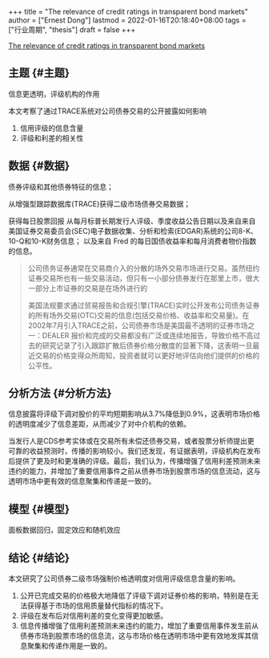 +++
title = "The relevance of credit ratings in transparent bond markets"
author = ["Ernest Dong"]
lastmod = 2022-01-16T20:18:40+08:00
tags = ["行业周期", "thesis"]
draft = false
+++

[The relevance of credit ratings in transparent bond markets](https://www.paris-december.eu/sites/default/files/pdf/parismeeting/2017/badoer%5F2017.pdfjournalThe%20Review%20of%20Financial%20Studies)


## 主题 {#主题}

信息更透明，评级机构的作用

本文考察了通过TRACE系统对公司债券交易的公开披露如何影响

1.  信用评级的信息含量
2.  评级和利差的相关性


## 数据 {#数据}

债券评级和其他债券特征的信息；

从增强型跟踪数据库(TRACE)获得二级市场债券交易数据；

获得每日股票回报
从每月标普长期发行人评级、季度收益公告日期以及来自来自美国证券交易委员会(SEC)电子数据收集、分析和检索(EDGAR)系统的公司8-K、10-Q和10-K财务信息；
以及来自 Fred 的每日国债收益率和每月消费者物价指数的信息。

> 公司债务证券通常在交易商介入的分散的场外交易市场进行交易。虽然纽约证券交易所也有一些交易活动，但只有一小部分债券发行在那里上市，很大一部分上市证券的交易是在场外进行的
>
> 美国法规要求通过贸易报告和合规引擎(TRACE)实时公开发布公司债务证券的所有场外交易(OTC)交易的信息(包括交易价格、收益率和交易量)。在2002年7月引入TRACE之前，公司债券市场是美国最不透明的证券市场之一：DEALER 报价和完成的交易都没有广泛或连续地报告，导致价格不高过去的研究记录了引入跟踪扩散后债券价格分散度的显著下降，这表明一旦最近交易的价格变得众所周知，投资者就可以更好地评估向他们提供的价格的公平性。


## 分析方法 {#分析方法}

信息披露将评级下调对股价的平均短期影响从3.7%降低到0.9%，这表明市场价格的透明度减少了信息差距，从而减少了对中介机构的依赖。

当发行人是CDS参考实体或在交易所有未偿还债券交易，或者股票分析师提出更可靠的收益预测时，传播的影响较小。我们还发现，有证据表明，评级机构在发布后提供了更及时和更准确的评级。最后，我们认为，传播增强了信用利差预测未来违约的能力，并增加了重要信用事件之前从债券市场到股票市场的信息流动，这与透明市场中更有效的信息聚集和传递是一致的。


## 模型 {#模型}

面板数据回归，固定效应和随机效应


## 结论 {#结论}

本文研究了公司债券二级市场强制价格透明度对信用评级信息含量的影响。

1.  公开已完成交易的价格极大地降低了评级下调对证券价格的影响，特别是在无法获得基于市场的信用质量替代指标的情况下。
2.  评级在发布后对信用利差的变化变得更加敏感。
3.  信息传播增强了信用利差预测未来违约的能力，增加了重要信用事件发生前从债券市场到股票市场的信息流，这与市场价格在透明市场中更有效地发挥其信息聚集和传递作用是一致的。